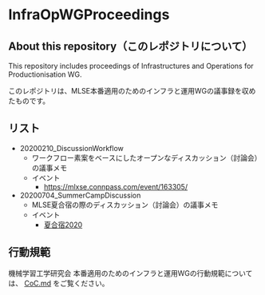 # InfraOpWGProceedings

## About this repository（このレポジトリについて）

This repository includes proceedings of Infrastructures and Operations for Productionisation WG.

このレポジトリは、MLSE本番適用のためのインフラと運用WGの議事録を収めたものです。

## リスト

- 20200210_DiscussionWorkflow
  - ワークフロー素案をベースにしたオープンなディスカッション（討論会）の議事メモ
  - イベント
     - https://mlxse.connpass.com/event/163305/
- 20200704_SummerCampDiscussion
  - MLSE夏合宿の際のディスカッション（討論会）の議事メモ
  - イベント
    - [夏合宿2020](https://sites.google.com/view/sig-mlse/%E6%B4%BB%E5%8B%95%E4%BA%88%E5%AE%9A/%E5%A4%8F%E5%90%88%E5%AE%BF2020)

## 行動規範

機械学習工学研究会 本番適用のためのインフラと運用WGの行動規範については、 [CoC.md](/CoC.md) をご覧ください。
